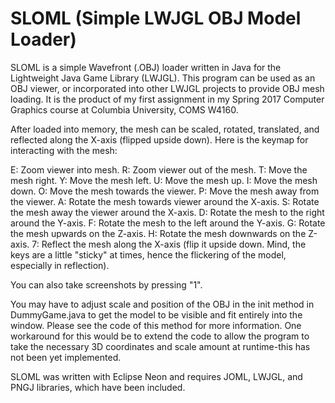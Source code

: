 # SLOML (Simple LWJGL OBJ Model Loader)

SLOML is a simple Wavefront (.OBJ) loader written in Java for the Lightweight Java Game Library (LWJGL). This program can be used as an OBJ viewer, or incorporated into other LWJGL projects to provide OBJ mesh loading. It is the product of my first assignment in my Spring 2017 Computer Graphics course at Columbia University, COMS W4160.

After loaded into memory, the mesh can be scaled, rotated, translated, and reflected along the X-axis (flipped upside down). Here is the keymap for interacting with the mesh:

E: Zoom viewer into mesh.
R: Zoom viewer out of the mesh.
T: Move the mesh right.
Y: Move the mesh left.
U: Move the mesh up.
I: Move the mesh down.
O: Move the mesh towards the viewer.
P: Move the mesh away from the viewer.
A: Rotate the mesh towards viewer around the X-axis.
S: Rotate the mesh away the viewer around the X-axis.
D: Rotate the mesh to the right around the Y-axis.
F: Rotate the mesh to the left around the Y-axis.
G: Rotate the mesh upwards on the Z-axis.
H: Rotate the mesh downwards on the Z-axis.
7: Reflect the mesh along the X-axis (flip it upside down. Mind, the keys are a little "sticky" at times, hence the flickering of the model, especially in reflection).

You can also take screenshots by pressing "1".


You may have to adjust scale and position of the OBJ in the init method in DummyGame.java to get the model to be visible and fit entirely into the window. Please see the code of this method for more information. One workaround for this would be to extend the code to allow the program to take the necessary 3D coordinates and scale amount at runtime-this has not been yet implemented.

SLOML was written with Eclipse Neon and requires JOML, LWJGL, and PNGJ libraries, which have been included.
